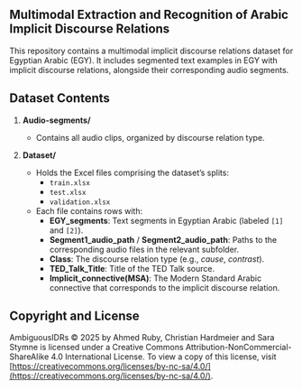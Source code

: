 ## Multimodal Extraction and Recognition of Arabic Implicit Discourse Relations

This repository contains a multimodal implicit discourse relations dataset for Egyptian Arabic (EGY). It includes segmented text examples in EGY with implicit discourse relations, alongside their corresponding audio segments.

## Dataset Contents


1. **Audio-segments/**  
   - Contains all audio clips, organized by discourse relation type.  


2. **Dataset/**  
   - Holds the Excel files comprising the dataset’s splits:
     - `train.xlsx`  
     - `test.xlsx`  
     - `validation.xlsx`
   - Each file contains rows with:
     - **EGY_segments**: Text segments in Egyptian Arabic (labeled `[1]` and `[2]`).  
     - **Segment1_audio_path** / **Segment2_audio_path**: Paths to the corresponding audio files in the relevant subfolder.  
     - **Class**: The discourse relation type (e.g., *cause*, *contrast*).  
     - **TED_Talk_Title**: Title of the TED Talk source.  
     - **Implicit_connective(MSA)**: The Modern Standard Arabic connective that corresponds to the implicit discourse relation.

## Copyright and License

AmbiguousIDRs © 2025 by Ahmed Ruby, Christian Hardmeier and Sara Stymne is licensed under a Creative Commons Attribution-NonCommercial-ShareAlike 4.0 International License. To view a copy of this license, visit [https://creativecommons.org/licenses/by-nc-sa/4.0/](https://creativecommons.org/licenses/by-nc-sa/4.0/).
